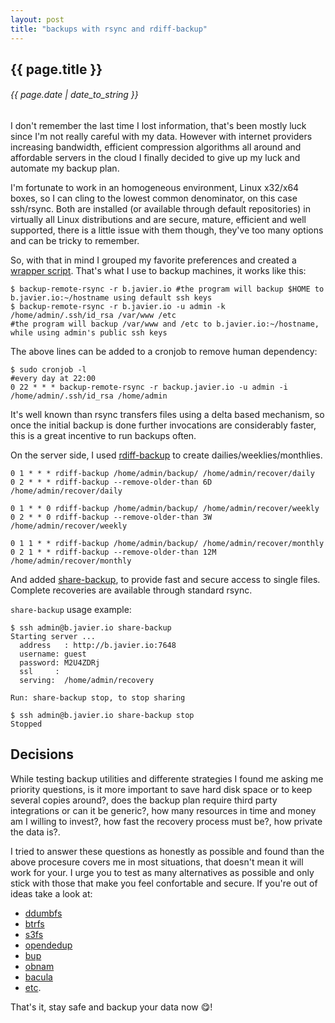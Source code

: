 ```yaml
---
layout: post
title: "backups with rsync and rdiff-backup"
---
```


## {{ page.title }}

###### {{ page.date | date_to_string }}

I don't remember the last time I lost information, that's been mostly luck since I'm not really careful with my data. However with internet providers increasing bandwidth, efficient compression algorithms all around and affordable servers in the cloud I finally decided to give up my luck and automate my backup plan.

I'm fortunate to work in an homogeneous environment, Linux x32/x64 boxes, so I can cling to the lowest common denominator, on this case ssh/rsync. Both are installed (or available through default repositories) in virtually all Linux distributions and are secure, mature, efficient and well supported, there is a little issue with them though, they've too many options and can be tricky to remember.

So, with that in mind I grouped my favorite preferences and created a [wrapper script](https://github.com/javier-lopez/learn/blob/master/sh/tools/backup-remote-rsync). That's what I use to backup machines, it works like this:

    $ backup-remote-rsync -r b.javier.io #the program will backup $HOME to b.javier.io:~/hostname using default ssh keys
    $ backup-remote-rsync -r b.javier.io -u admin -k /home/admin/.ssh/id_rsa /var/www /etc
    #the program will backup /var/www and /etc to b.javier.io:~/hostname, while using admin's public ssh keys

The above lines can be added to a cronjob to remove human dependency:

    $ sudo cronjob -l
    #every day at 22:00
    0 22 * * * backup-remote-rsync -r backup.javier.io -u admin -i /home/admin/.ssh/id_rsa /home/admin

It's well known than rsync transfers files using a delta based mechanism, so once the initial backup is done further invocations are considerably faster, this is a great incentive to run backups often.

On the server side, I used [rdiff-backup](http://www.nongnu.org/rdiff-backup/examples.html) to create dailies/weeklies/monthlies.

    0 1 * * * rdiff-backup /home/admin/backup/ /home/admin/recover/daily
    0 2 * * * rdiff-backup --remove-older-than 6D /home/admin/recover/daily

    0 1 * * 0 rdiff-backup /home/admin/backup/ /home/admin/recover/weekly
    0 2 * * 0 rdiff-backup --remove-older-than 3W /home/admin/recover/weekly

    0 1 1 * * rdiff-backup /home/admin/backup/ /home/admin/recover/monthly
    0 2 1 * * rdiff-backup --remove-older-than 12M /home/admin/recover/monthly

And added [share-backup](https://github.com/javier-lopez/learn/blob/master/sh/tools/share-backup), to provide fast and secure access to single files. Complete recoveries are available through standard rsync.

`share-backup` usage example:

    $ ssh admin@b.javier.io share-backup
    Starting server ...
      address   : http://b.javier.io:7648
      username: guest
      password: M2U4ZDRj
      ssl     :
      serving:  /home/admin/recovery

    Run: share-backup stop, to stop sharing
    
    $ ssh admin@b.javier.io share-backup stop
    Stopped

## Decisions

While testing backup utilities and differente strategies I found me asking me priority questions, is it more important to save hard disk space or to keep several copies around?, does the backup plan require third party integrations or can it be generic?, how many resources in time and money am I willing to invest?, how fast the recovery process must be?, how private the data is?.

I tried to answer these questions as honestly as possible and found than the above procesure covers me in most situations, that doesn't mean it will work for your. I urge you to test as many alternatives as possible and only stick with those that make you feel confortable and secure. If you're out of ideas take a look at:

- [ddumbfs](http://www.magiksys.net/ddumbfs/)
- [btrfs](https://btrfs.wiki.kernel.org/index.php/Main_Page)
- [s3fs](https://github.com/s3fs-fuse/s3fs-fuse)
- [opendedup](http://opendedup.org/)
- [bup](https://github.com/bup/bup)
- [obnam](http://obnam.org/)
- [bacula](http://bacula.org/)
- [etc](https://en.wikipedia.org/wiki/List_of_backup_software).

That's it, stay safe and backup your data now &#128523;!
